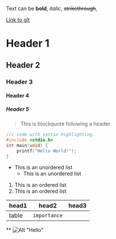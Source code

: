 Text can be **bold**, _italic_, ~~strikethrough~~,

[Link to git](http://github.com)

# Header 1
## Header 2
### Header 3
#### Header 4
##### Header 5

> This is blockquote following a header


```c
//c code with syntax highlighting.
#include <stdio.h>
int main(void) {
	printf("Hello World!");
}
```

* This is an unordered list
    * This is an unordered list


1. This is an ordered list
2. This is an ordered list


|head1  |head2       |head3  |
|:------|------------|-------|
|table  |`importance`|       |


**
![Alt "Hello"](http://guides.github.com/activities/hello-world/branching.png)


